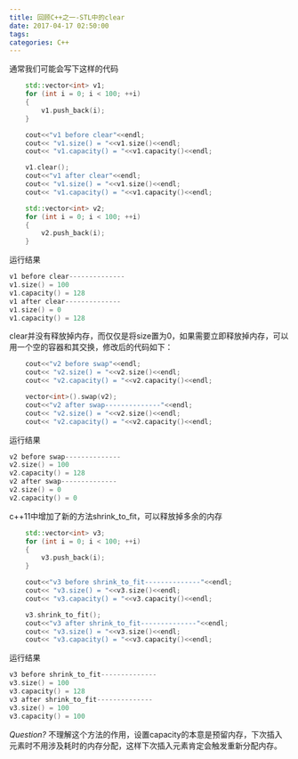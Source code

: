 ```yaml
---
title: 回顾C++之一-STL中的clear
date: 2017-04-17 02:50:00
tags:
categories: C++
---
```


通常我们可能会写下这样的代码
``` cpp
	std::vector<int> v1;
	for (int i = 0; i < 100; ++i)
	{
		v1.push_back(i);
	}

	cout<<"v1 before clear"<<endl;
	cout<< "v1.size() = "<<v1.size()<<endl;
	cout<< "v1.capacity() = "<<v1.capacity()<<endl;

	v1.clear();
	cout<<"v1 after clear"<<endl;
	cout<< "v1.size() = "<<v1.size()<<endl;
	cout<< "v1.capacity() = "<<v1.capacity()<<endl;

	std::vector<int> v2;
	for (int i = 0; i < 100; ++i)
	{
		v2.push_back(i);
	}
```
运行结果
``` cpp
v1 before clear--------------
v1.size() = 100
v1.capacity() = 128
v1 after clear--------------
v1.size() = 0
v1.capacity() = 128
```
clear并没有释放掉内存，而仅仅是将size置为0，如果需要立即释放掉内存，可以用一个空的容器和其交换，修改后的代码如下：
``` cpp
	cout<<"v2 before swap"<<endl;
	cout<< "v2.size() = "<<v2.size()<<endl;
	cout<< "v2.capacity() = "<<v2.capacity()<<endl;

	vector<int>().swap(v2);
	cout<<"v2 after swap--------------"<<endl;
	cout<< "v2.size() = "<<v2.size()<<endl;
	cout<< "v2.capacity() = "<<v2.capacity()<<endl;
```
运行结果
``` cpp
v2 before swap--------------
v2.size() = 100
v2.capacity() = 128
v2 after swap--------------
v2.size() = 0
v2.capacity() = 0
```


c++11中增加了新的方法shrink_to_fit，可以释放掉多余的内存
```	cpp
	std::vector<int> v3;
	for (int i = 0; i < 100; ++i)
	{
		v3.push_back(i);
	}

	cout<<"v3 before shrink_to_fit--------------"<<endl;
	cout<< "v3.size() = "<<v3.size()<<endl;
	cout<< "v3.capacity() = "<<v3.capacity()<<endl;

	v3.shrink_to_fit();
	cout<<"v3 after shrink_to_fit--------------"<<endl;
	cout<< "v3.size() = "<<v3.size()<<endl;
	cout<< "v3.capacity() = "<<v3.capacity()<<endl;
```
运行结果
``` cpp
v3 before shrink_to_fit--------------
v3.size() = 100
v3.capacity() = 128
v3 after shrink_to_fit--------------
v3.size() = 100
v3.capacity() = 100
```
*Question?*
不理解这个方法的作用，设置capacity的本意是预留内存，下次插入元素时不用涉及耗时的内存分配，这样下次插入元素肯定会触发重新分配内存。